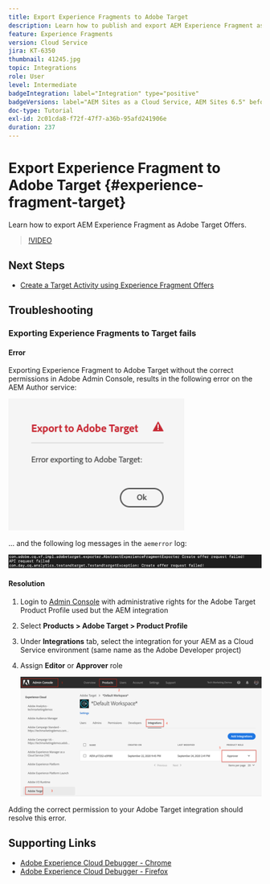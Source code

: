 ```yaml
---
title: Export Experience Fragments to Adobe Target
description: Learn how to publish and export AEM Experience Fragment as Adobe Target Offers.
feature: Experience Fragments
version: Cloud Service
jira: KT-6350
thumbnail: 41245.jpg
topic: Integrations
role: User
level: Intermediate
badgeIntegration: label="Integration" type="positive"
badgeVersions: label="AEM Sites as a Cloud Service, AEM Sites 6.5" before-title="false"
doc-type: Tutorial
exl-id: 2c01cda8-f72f-47f7-a36b-95afd241906e
duration: 237
---
```

# Export Experience Fragment to Adobe Target {#experience-fragment-target}

Learn how to export AEM Experience Fragment as Adobe Target Offers.

>[!VIDEO](https://video.tv.adobe.com/v/41245?quality=12&learn=on)

## Next Steps

+ [Create a Target Activity using Experience Fragment Offers](./create-target-activity.md)

## Troubleshooting

### Exporting Experience Fragments to Target fails

#### Error

Exporting Experience Fragment to Adobe Target without the correct permissions in Adobe Admin Console, results in the following error on the AEM Author service:      

![Target API UI Error](assets/error-target-offer.png)

... and the following log messages in the `aemerror` log:

![Target API Console Error](assets/target-console-error.png)

#### Resolution

1. Login to [Admin Console](https://adminconsole.adobe.com/) with administrative rights for the Adobe Target Product Profile used but the AEM integration
2. Select __Products > Adobe Target > Product Profile__
3. Under __Integrations__ tab, select the integration for your AEM as a Cloud Service environment (same name as the Adobe Developer project)
4. Assign __Editor__ or __Approver__ role 

    ![Target API Error](assets/target-permissions.png)

Adding the correct permission to your Adobe Target integration should resolve this error.

## Supporting Links

+ [Adobe Experience Cloud Debugger - Chrome](https://chrome.google.com/webstore/detail/adobe-experience-platform/bfnnokhpnncpkdmbokanobigaccjkpob) 
+ [Adobe Experience Cloud Debugger - Firefox](https://addons.mozilla.org/en-US/firefox/addon/adobe-experience-platform-dbg/)
